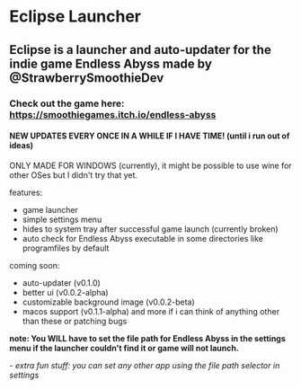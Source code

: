 # Eclipse Launcher
## Eclipse is a launcher and auto-updater for the indie game Endless Abyss made by @StrawberrySmoothieDev
### Check out the game here: https://smoothiegames.itch.io/endless-abyss
#### NEW UPDATES EVERY ONCE IN A WHILE IF I HAVE TIME! (until i run out of ideas)
ONLY MADE FOR WINDOWS (currently), it might be possible to use wine for other OSes but I didn't try that yet.

features:

- game launcher
- simple settings menu
- hides to system tray after successful game launch (currently broken)
- auto check for Endless Abyss executable in some directories like programfiles by default

coming soon:
- auto-updater (v0.1.0)
- better ui (v0.0.2-alpha)
- customizable background image (v0.0.2-beta)
- macos support (v0.1.1-alpha)
and more if i can think of anything other than these or patching bugs

**note: You WILL have to set the file path for Endless Abyss in the settings menu if the launcher couldn't find it or game will not launch.**

_- extra fun stuff: you can set any other app using the file path selector in settings_
